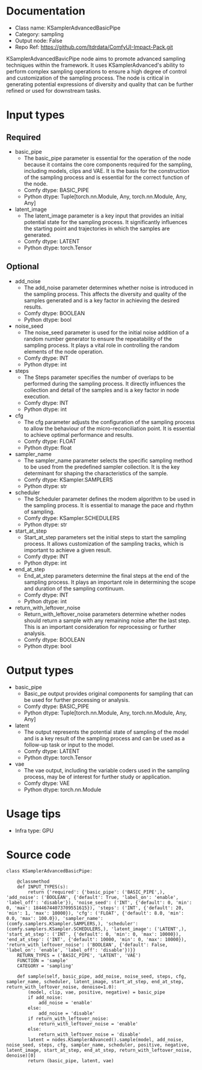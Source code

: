 # Documentation
- Class name: KSamplerAdvancedBasicPipe
- Category: sampling
- Output node: False
- Repo Ref: https://github.com/ltdrdata/ComfyUI-Impact-Pack.git

KSamplerAdvancedBavicPipe node aims to promote advanced sampling techniques within the framework. It uses KSamplerAdvanced's ability to perform complex sampling operations to ensure a high degree of control and customization of the sampling process. The node is critical in generating potential expressions of diversity and quality that can be further refined or used for downstream tasks.

# Input types
## Required
- basic_pipe
    - The basic_pipe parameter is essential for the operation of the node because it contains the core components required for the sampling, including models, clips and VAE. It is the basis for the construction of the sampling process and is essential for the correct function of the node.
    - Comfy dtype: BASIC_PIPE
    - Python dtype: Tuple[torch.nn.Module, Any, torch.nn.Module, Any, Any]
- latent_image
    - The latent_image parameter is a key input that provides an initial potential state for the sampling process. It significantly influences the starting point and trajectories in which the samples are generated.
    - Comfy dtype: LATENT
    - Python dtype: torch.Tensor
## Optional
- add_noise
    - The add_noise parameter determines whether noise is introduced in the sampling process. This affects the diversity and quality of the samples generated and is a key factor in achieving the desired results.
    - Comfy dtype: BOOLEAN
    - Python dtype: bool
- noise_seed
    - The noise_seed parameter is used for the initial noise addition of a random number generator to ensure the repeatability of the sampling process. It plays a vital role in controlling the random elements of the node operation.
    - Comfy dtype: INT
    - Python dtype: int
- steps
    - The Steps parameter specifies the number of overlaps to be performed during the sampling process. It directly influences the collection and detail of the samples and is a key factor in node execution.
    - Comfy dtype: INT
    - Python dtype: int
- cfg
    - The cfg parameter adjusts the configuration of the sampling process to allow the behaviour of the micro-reconciliation point. It is essential to achieve optimal performance and results.
    - Comfy dtype: FLOAT
    - Python dtype: float
- sampler_name
    - The sampler_name parameter selects the specific sampling method to be used from the predefined sampler collection. It is the key determinant for shaping the characteristics of the sample.
    - Comfy dtype: KSampler.SAMPLERS
    - Python dtype: str
- scheduler
    - The Scheduler parameter defines the modem algorithm to be used in the sampling process. It is essential to manage the pace and rhythm of sampling.
    - Comfy dtype: KSampler.SCHEDULERS
    - Python dtype: str
- start_at_step
    - Start_at_step parameters set the initial steps to start the sampling process. It allows customization of the sampling tracks, which is important to achieve a given result.
    - Comfy dtype: INT
    - Python dtype: int
- end_at_step
    - End_at_step parameters determine the final steps at the end of the sampling process. It plays an important role in determining the scope and duration of the sampling continuum.
    - Comfy dtype: INT
    - Python dtype: int
- return_with_leftover_noise
    - Return_with_leftover_noise parameters determine whether nodes should return a sample with any remaining noise after the last step. This is an important consideration for reprocessing or further analysis.
    - Comfy dtype: BOOLEAN
    - Python dtype: bool

# Output types
- basic_pipe
    - Basic_pe output provides original components for sampling that can be used for further processing or analysis.
    - Comfy dtype: BASIC_PIPE
    - Python dtype: Tuple[torch.nn.Module, Any, torch.nn.Module, Any, Any]
- latent
    - The output represents the potential state of sampling of the model and is a key result of the sampling process and can be used as a follow-up task or input to the model.
    - Comfy dtype: LATENT
    - Python dtype: torch.Tensor
- vae
    - The vae output, including the variable coders used in the sampling process, may be of interest for further study or application.
    - Comfy dtype: VAE
    - Python dtype: torch.nn.Module

# Usage tips
- Infra type: GPU

# Source code
```
class KSamplerAdvancedBasicPipe:

    @classmethod
    def INPUT_TYPES(s):
        return {'required': {'basic_pipe': ('BASIC_PIPE',), 'add_noise': ('BOOLEAN', {'default': True, 'label_on': 'enable', 'label_off': 'disable'}), 'noise_seed': ('INT', {'default': 0, 'min': 0, 'max': 18446744073709551615}), 'steps': ('INT', {'default': 20, 'min': 1, 'max': 10000}), 'cfg': ('FLOAT', {'default': 8.0, 'min': 0.0, 'max': 100.0}), 'sampler_name': (comfy.samplers.KSampler.SAMPLERS,), 'scheduler': (comfy.samplers.KSampler.SCHEDULERS,), 'latent_image': ('LATENT',), 'start_at_step': ('INT', {'default': 0, 'min': 0, 'max': 10000}), 'end_at_step': ('INT', {'default': 10000, 'min': 0, 'max': 10000}), 'return_with_leftover_noise': ('BOOLEAN', {'default': False, 'label_on': 'enable', 'label_off': 'disable'})}}
    RETURN_TYPES = ('BASIC_PIPE', 'LATENT', 'VAE')
    FUNCTION = 'sample'
    CATEGORY = 'sampling'

    def sample(self, basic_pipe, add_noise, noise_seed, steps, cfg, sampler_name, scheduler, latent_image, start_at_step, end_at_step, return_with_leftover_noise, denoise=1.0):
        (model, clip, vae, positive, negative) = basic_pipe
        if add_noise:
            add_noise = 'enable'
        else:
            add_noise = 'disable'
        if return_with_leftover_noise:
            return_with_leftover_noise = 'enable'
        else:
            return_with_leftover_noise = 'disable'
        latent = nodes.KSamplerAdvanced().sample(model, add_noise, noise_seed, steps, cfg, sampler_name, scheduler, positive, negative, latent_image, start_at_step, end_at_step, return_with_leftover_noise, denoise)[0]
        return (basic_pipe, latent, vae)
```